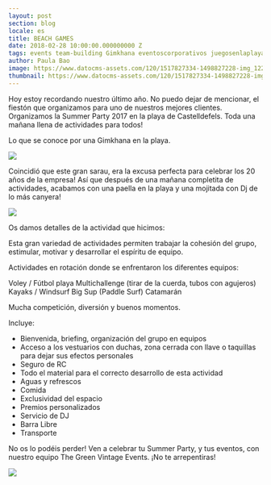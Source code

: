 ```yaml
---
layout: post
section: blog
locale: es
title: BEACH GAMES
date: 2018-02-28 10:00:00.000000000 Z
tags: events team-building Gimkhana eventoscorporativos juegosenlaplaya
author: Paula Bao
image: https://www.datocms-assets.com/120/1517827334-1498827228-img_1221.jpg?ch=DPR%2CWidth&auto=format&w=1024&fm=pjpg&auto=compress
thumbnail: https://www.datocms-assets.com/120/1517827334-1498827228-img_1221.jpg?ch=DPR%2CWidth&auto=format&w=105&fm=pjpg&auto=compress
---
```


Hoy estoy recordando nuestro último año. No puedo dejar de mencionar, el fiestón que organizamos para uno de nuestros mejores clientes. 
Organizamos la Summer Party 2017 en la playa de Castelldefels. 
Toda una mañana llena de actividades para todos!

<!--more-->

Lo que se conoce por una Gimkhana en la playa. 

![](https://www.datocms-assets.com/120/1517827521-1498827238-img_1209.jpg?ch=DPR%2CWidth&auto=format)

Coincidió que este gran sarau, era la excusa perfecta para celebrar los 20 años de la empresa! Así que después de una mañana completita de actividades, acabamos con una paella en la playa y una mojitada con Dj de lo más canyera!

![](https://www.datocms-assets.com/120/1517827533-softonic-team-building-20-years-160617_20.JPG?ch=DPR%2CWidth&auto=format)

Os damos detalles de la actividad que hicimos:

Esta gran variedad de actividades permiten trabajar la cohesión del grupo, estimular, motivar y desarrollar el espíritu de equipo.

Actividades en rotación donde se enfrentaron los diferentes equipos:

Voley / Fútbol playa
Multichallenge (tirar de la cuerda, tubos con agujeros)
Kayaks / Windsurf
Big Sup (Paddle Surf)
Catamarán

Mucha competición, diversión y buenos momentos.

Incluye:
- Bienvenida, briefing, organización del grupo en equipos
- Acceso a los vestuarios con duchas, zona cerrada con llave o taquillas para dejar sus efectos personales
- Seguro de RC
- Todo el material para el correcto desarrollo de esta actividad
- Aguas y refrescos
- Comida
- Exclusividad del espacio
- Premios personalizados
- Servicio de DJ
- Barra Libre
- Transporte

No os lo podéis perder!
Ven a celebrar tu Summer Party, y tus eventos, con nuestro equipo The Green Vintage Events. ¡No te arrepentiras!

![](https://www.datocms-assets.com/120/1517827544-softonic-team-building-20-years-160617_16.JPG?ch=DPR%2CWidth&auto=format)
